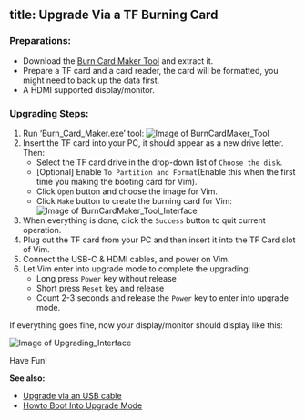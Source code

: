 title:  Upgrade Via a TF Burning Card
---

### Preparations:

* Download the [Burn Card Maker Tool](http://www.mediafire.com/file/u349mo760o1dt6i/Burn_card_maker_V2.0.2_20150617_en.7z) and extract it.
* Prepare a TF card and a card reader, the card will be formatted, you might need to back up the data first.
* A HDMI supported display/monitor.

### Upgrading Steps:
1. Run ‘Burn_Card_Maker.exe’ tool:
	![Image of BurnCardMaker_Tool](/images/BurnCardMaker_Tool.png)
2. Insert the TF card into your PC, it should appear as a new drive letter. Then:
	* Select the TF card drive in the drop-down list of `Choose the disk`.
	* [Optional] Enable `To Partition and Format`(Enable this when the first time you making the booting card for Vim).
	* Click `Open` button and choose the image for Vim.
	* Click `Make` button to create the burning card for Vim:
	![Image of BurnCardMaker_Tool_Interface](/images/BurnCardMaker_Tool_Interface.png)
3. When everything is done, click the `Success` button to quit current operation.
4. Plug out the TF card from your PC and then insert it into the TF Card slot of Vim.
5. Connect the USB-C & HDMI cables, and power on Vim.
6. Let Vim enter into upgrade mode to complete the upgrading:
	* Long press `Power` key without release
	* Short press `Reset` key and release
	* Count 2-3 seconds and release the `Power` key to enter into upgrade mode.

If everything goes fine, now your display/monitor should display like this:

![Image of Upgrading_Interface](/images/Upgrading_interface.png)

Have Fun!

**See also:**

* [Upgrade via an USB cable](/vim/UpgradeViaUSBCable.html)
* [Howto Boot Into Upgrade Mode](/vim/HowtoBootIntoUpgradeMode.html)
